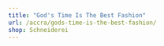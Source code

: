 ```yaml
---
title: "God's Time Is The Best Fashion"
url: /accra/gods-time-is-the-best-fashion/
shop: Schneiderei
---
```


